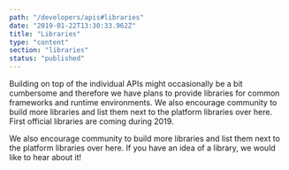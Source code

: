 ```yaml
---
path: "/developers/apis#libraries"
date: "2019-01-22T13:30:33.962Z"
title: "Libraries"
type: "content"
section: "libraries"
status: "published"
---
```

Building on top of the individual APIs might occasionally be a bit cumbersome and therefore we have plans to provide libraries for common frameworks and runtime environments. We also encourage community to build more libraries and list them next to the platform libraries over here. First official libraries are coming during 2019. 

We also encourage community to build more libraries and list them next to the platform libraries
over here. If you have an idea of a library, we would like to hear about it!